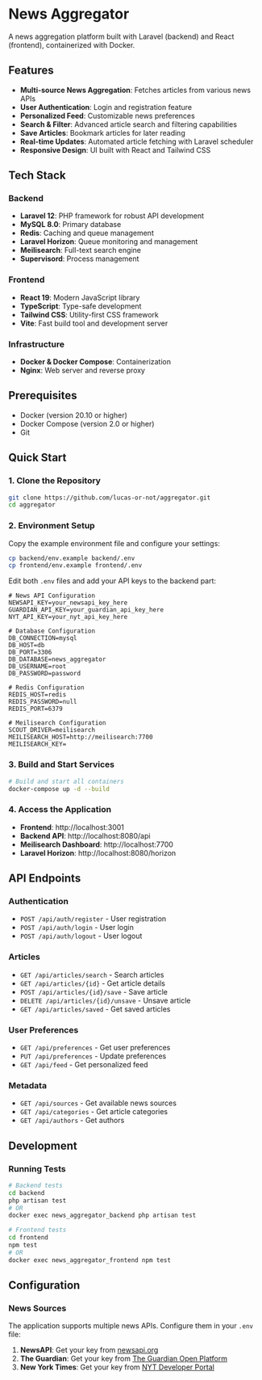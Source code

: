 # News Aggregator

A news aggregation platform built with Laravel (backend) and React (frontend), containerized with Docker.

## Features

- **Multi-source News Aggregation**: Fetches articles from various news APIs
- **User Authentication**: Login and registration feature
- **Personalized Feed**: Customizable news preferences
- **Search & Filter**: Advanced article search and filtering capabilities
- **Save Articles**: Bookmark articles for later reading
- **Real-time Updates**: Automated article fetching with Laravel scheduler
- **Responsive Design**: UI built with React and Tailwind CSS

## Tech Stack

### Backend
- **Laravel 12**: PHP framework for robust API development
- **MySQL 8.0**: Primary database
- **Redis**: Caching and queue management
- **Laravel Horizon**: Queue monitoring and management
- **Meilisearch**: Full-text search engine
- **Supervisord**: Process management

### Frontend
- **React 19**: Modern JavaScript library
- **TypeScript**: Type-safe development
- **Tailwind CSS**: Utility-first CSS framework
- **Vite**: Fast build tool and development server

### Infrastructure
- **Docker & Docker Compose**: Containerization
- **Nginx**: Web server and reverse proxy

## Prerequisites

- Docker (version 20.10 or higher)
- Docker Compose (version 2.0 or higher)
- Git

## Quick Start

### 1. Clone the Repository

```bash
git clone https://github.com/lucas-or-not/aggregator.git
cd aggregator
```

### 2. Environment Setup

Copy the example environment file and configure your settings:

```bash
cp backend/env.example backend/.env
cp frontend/env.example frontend/.env
```

Edit both `.env` files and add your API keys to the backend part:

```env
# News API Configuration
NEWSAPI_KEY=your_newsapi_key_here
GUARDIAN_API_KEY=your_guardian_api_key_here
NYT_API_KEY=your_nyt_api_key_here

# Database Configuration
DB_CONNECTION=mysql
DB_HOST=db
DB_PORT=3306
DB_DATABASE=news_aggregator
DB_USERNAME=root
DB_PASSWORD=password

# Redis Configuration
REDIS_HOST=redis
REDIS_PASSWORD=null
REDIS_PORT=6379

# Meilisearch Configuration
SCOUT_DRIVER=meilisearch
MEILISEARCH_HOST=http://meilisearch:7700
MEILISEARCH_KEY=
```

### 3. Build and Start Services

```bash
# Build and start all containers
docker-compose up -d --build
```

### 4. Access the Application

- **Frontend**: http://localhost:3001
- **Backend API**: http://localhost:8080/api
- **Meilisearch Dashboard**: http://localhost:7700
- **Laravel Horizon**: http://localhost:8080/horizon

## API Endpoints

### Authentication
- `POST /api/auth/register` - User registration
- `POST /api/auth/login` - User login
- `POST /api/auth/logout` - User logout

### Articles
- `GET /api/articles/search` - Search articles
- `GET /api/articles/{id}` - Get article details
- `POST /api/articles/{id}/save` - Save article
- `DELETE /api/articles/{id}/unsave` - Unsave article
- `GET /api/articles/saved` - Get saved articles

### User Preferences
- `GET /api/preferences` - Get user preferences
- `PUT /api/preferences` - Update preferences
- `GET /api/feed` - Get personalized feed

### Metadata
- `GET /api/sources` - Get available news sources
- `GET /api/categories` - Get article categories
- `GET /api/authors` - Get authors

## Development

### Running Tests

```bash
# Backend tests
cd backend
php artisan test
# OR
docker exec news_aggregator_backend php artisan test

# Frontend tests
cd frontend
npm test
# OR
docker exec news_aggregator_frontend npm test
```

## Configuration

### News Sources

The application supports multiple news APIs. Configure them in your `.env` file:

1. **NewsAPI**: Get your key from [newsapi.org](https://newsapi.org)
2. **The Guardian**: Get your key from [The Guardian Open Platform](https://open-platform.theguardian.com)
3. **New York Times**: Get your key from [NYT Developer Portal](https://developer.nytimes.com)
